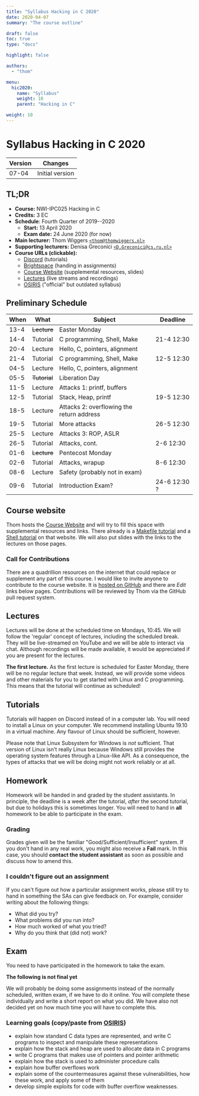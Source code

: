```yaml
---
title: "Syllabus Hacking in C 2020"
date: 2020-04-07
summary: "The course outline"

draft: false
toc: true
type: "docs"

highlight: false

authors:
  - "thom"

menu:
  hic2020:
    name: "Syllabus"
    weight: 10
    parent: "Hacking in C"

weight: 10
---
```

# Syllabus Hacking in C 2020

| Version | Changes         |
|---------|-----------------|
| 07-04   | Initial version |

## TL;DR

* **Course:** NWI-IPC025 Hacking in C
* **Credits:** 3 EC
* **Schedule**: Fourth Quarter of 2019--2020
    * **Start:** 13 April 2020
    * **Exam date:** 24 June 2020 (for now)
* **Main lecturer:** Thom Wiggers [``<thom@thomwiggers.nl>``][thom email]
* **Supporting lecturers:** Denisa Greconici [``<D.Greconici@cs.ru.nl>``][denisa email]
* **Course URLs (clickable):**
    * [Discord][] (tutorials)
    * [Brightspace][] (handing in assignments)
    * [Course Website][] (supplemental resources, slides)
    * [Lectures][thom on youtube] (live streams and recordings)
    * [OSIRIS][] ("official" but outdated syllabus)

## Preliminary Schedule

| When | What     | Subject                     | Deadline    |
|------|----------|-----------------------------|-------------|
| 13-4 | ~~Lecture~~  | Easter Monday           |             |
| 14-4 | Tutorial | C programming, Shell, Make  | 21-4 12:30 |
| 20-4 | Lecture  | Hello, C, pointers, alignment |          |
| 21-4 | Tutorial | C programming, Shell, Make  | 12-5 12:30 |
| 04-5 | Lecture  | Hello, C, pointers, alignment |          |
| 05-5 | ~~Tutorial~~ | Liberation Day |    |
| 11-5 | Lecture  | Attacks 1: printf, buffers  |             |
| 12-5 | Tutorial | Stack, Heap, printf         | 19-5 12:30  |
| 18-5 | Lecture  | Attacks 2: overflowing the return address |             |
| 19-5 | Tutorial | More attacks                | 26-5 12:30  |
| 25-5 | Lecture  | Attacks 3: ROP, ASLR        |             |
| 26-5 | Tutorial | Attacks, cont.              | 2-6 12:30   |
| 01-6 | ~~Lecture~~ | Pentecost Monday         |             |
| 02-6 | Tutorial | Attacks, wrapup             |   8-6 12:30 |
| 08-6 | Lecture  | Safety (probably not in exam) |   |
| 09-6 | Tutorial | Introduction Exam?          | 24-6 12:30 ?|

## Course website

Thom hosts the [Course Website][] and will try to fill this space with supplemental resources and links.
There already is a [Makefile tutorial][] and a [Shell tutorial][] on that website.
We will also put slides with the links to the lectures on those pages.

### Call for Contributions

There are a quadrillion resources on the internet that could replace or supplement any part of this course.
I would like to invite anyone to contribute to the course website.
It is [hosted on GitHub][course website on github] and there are _Edit_ links below pages.
Contributions will be reviewed by Thom via the GitHub pull request system.

## Lectures

Lectures will be done at the scheduled time on Mondays, 10:45.
We will follow the 'regular' concept of lectures, including the scheduled break.
They will be live-streamed on YouTube and we will be able to interact via chat.
Although recordings will be made available, it would be appreciated if you are present for the lectures.

**The first lecture.**
As the first lecture is scheduled for Easter Monday, there will be no regular lecture that week.
Instead, we will provide some videos and other materials for you to get started with Linux and C programming.
This means that the tutorial will continue as scheduled!

## Tutorials

Tutorials will happen on Discord instead of in a computer lab.
You will need to install a Linux on your computer.
We recommend installing Ubuntu 19.10 in a virtual machine.
Any flavour of Linux should be sufficient, however.

Please note that Linux Subsystem for Windows is *not* sufficient.
That version of Linux isn't really Linux because Windows still provides the operating system features through a Linux-like API.
As a consequence, the types of attacks that we will be doing might not work reliably or at all.

## Homework

Homework will be handed in and graded by the student assistants.
In principle, the deadline is a week after the tutorial, _after_ the second tutorial, but due to holidays this is sometimes longer.
You will need to hand in **all** homework to be able to participate in the exam.

### Grading
Grades given will be the familiar "Good/Sufficient/Insufficient" system.
If you don't hand in any real work, you might also receive a **Fail** mark.
In this case, you should **contact the student assistant** as soon as possible and discuss how to amend this.

### I couldn't figure out an assignment
If you can't figure out how a particular assignment works, please still try to hand in something the SAs can give feedback on.
For example, consider writing about the following things:

* What did you try?
* What problems did you run into?
* How much worked of what you tried?
* Why do you think that (did not) work?

## Exam

You need to have participated in the homework to take the exam.

**The following is not final yet**

We will probably be doing some assignments instead of the normally scheduled, written exam, if we have to do it online.
You will complete these individually and write a short report on what you did.
We have also not decided yet on how much time you will have to complete this.

### Learning goals (copy/paste from [OSIRIS][])

* explain how standard C data types are represented, and write C programs to inspect and manipulate these representations
* explain how the stack and heap are used to allocate data in C programs
* write C programs that makes use of pointers and pointer arithmetic
* explain how the stack is used to administer procedure calls
* explain how buffer overflows work
* explain some of the countermeasures against these vulnerabilities, how these work, and apply some of them
* develop simple exploits for code with buffer overflow weaknesses.

[Discord]: https://discord.gg/E7ZRazd
[Brightspace]: https://brightspace.ru.nl/d2l/home/88557
[Course Website]: https://thomwiggers.nl/teaching/hacking-in-c-2020/
[thom on youtube]: https://www.youtube.com/channel/UCwwbVGvvWeGDUuCRuTHaENQ/
[OSIRIS]: https://www.youtube.com/channel/UCwwbVGvvWeGDUuCRuTHaENQ/
[Makefile tutorial]: https://thomwiggers.nl/teaching/hacking-in-c-2020/makefiles/
[Shell tutorial]: https://thomwiggers.nl/teaching/hacking-in-c-2020/shell-tutorial/
[course website on github]: https://github.com/thomwiggers/thomwiggers.nl/tree/new-site/content/teaching/hacking-in-c-2020

[thom email]: mailto:thom@thomwiggers.nl
[denisa email]: mailto:D.Greconici@cs.ru.nl
